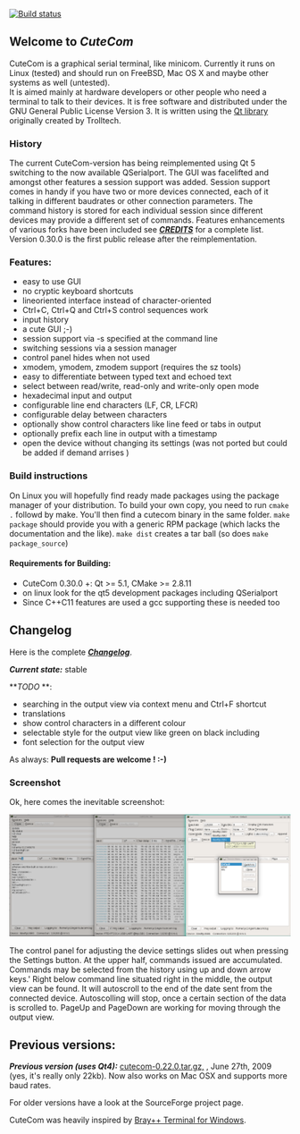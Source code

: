 [![Build status](https://api.travis-ci.org/cyc1ingsir/cutecom.svg?branch=master)](https://travis-ci.org/cyc1ingsir/cutecom)

## Welcome to _CuteCom_

CuteCom is a graphical serial terminal, like minicom. 
Currently it runs on Linux (tested) and should run on FreeBSD, Mac OS X and maybe other systems as well (untested).  
It is aimed mainly at hardware developers or other people who need a terminal to talk to their devices. 
It is free software and distributed under the GNU General Public License Version 3. 
It is written using the [Qt library](http://www.qt.io/) originally created by Trolltech.

### History

The current CuteCom-version has being reimplemented using Qt 5 switching to the now available QSerialport.
The GUI was facelifted and amongst other features a session support was added.
Session support comes in handy if you have two or more devices connected, each of it talking 
in different baudrates or other connection parameters. The command history is stored for each individual session since
different devices may provide a different set of commands.
Features enhancements of various forks have been included see [**_CREDITS_**](CREDITS) for a complete list.
Version 0.30.0 is the first public release after the reimplementation.

### Features:

*   easy to use GUI
*   no cryptic keyboard shortcuts
*   lineoriented interface instead of character-oriented
*   Ctrl+C, Ctrl+Q and Ctrl+S control sequences work
*   input history
*   a cute GUI ;-)
*   session support via -s <session name> specified at the command line
*   switching sessions via a session manager
*   control panel hides when not used 
*   xmodem, ymodem, zmodem support (requires the sz tools)
*   easy to differentiate between typed text and echoed text
*   select between read/write, read-only and write-only open mode
*   hexadecimal input and output
*   configurable line end characters (LF, CR, LFCR)
*   configurable delay between characters
*   optionally show control characters like line feed or tabs in output
*   optionally prefix each line in output with a timestamp
*   open the device without changing its settings (was not ported but could be added if demand arrises )


### Build instructions

On Linux you will hopefully find ready made packages using the package manager of your distribution.
To build your own copy, you need to run `cmake .` followd by make.
You'll then find a cutecom binary in the same folder.
`make package` should provide you with a generic RPM package (which lacks the documentation and the like).
`make dist` creates a tar ball (so does `make package_source`)

#### Requirements for Building:

*   CuteCom 0.30.0 +: Qt >= 5.1, CMake >= 2.8.11
*   on linux look for the qt5 development packages including QSerialport
*   Since C++C11 features are used a gcc supporting these is needed too

## Changelog

Here is the complete [**_Changelog_**](Changelog).  

**_Current state:_** stable

**_TODO_ **:

*   searching in the output view via context menu and Ctrl+F shortcut
*   translations
*   show control characters in a different colour
*   selectable style for the output view like green on black including
*   font selection for the output view


As always:
**Pull requests are welcome ! :-)**

### Screenshot

Ok, here comes the inevitable screenshot:  

![](cutecom.png)

The control panel for adjusting the device settings slides out when pressing the Settings button.
At the upper half, commands issued are accumulated. 
Commands may be selected from the history using up and down arrow keys.'
Right below command line situated right in the middle, the output view can be found.
It will autoscroll to the end of the date sent from the connected device.
Autoscolling will stop, once a certain section of the data is scrolled to.
PageUp and PageDown are working for moving through the output view.

## Previous versions:

**_Previous version (uses Qt4):_** [cutecom-0.22.0.tar.gz,](http://cutecom.sourceforge.net/cutecom-0.22.0.tar.gz) , June 27th, 2009
(yes, it's really only 22kb). Now also works on Mac OSX and supports more baud rates.  

For older versions have a look at the SourceForge project page.

CuteCom was heavily inspired by [Bray++ Terminal for Windows](https://sites.google.com/site/terminalbpp/).

